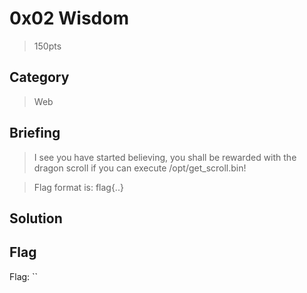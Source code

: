 # 0x02 Wisdom
> 150pts

## Category
> Web

## Briefing
> I see you have started believing, you shall be rewarded with the dragon scroll if you can execute /opt/get_scroll.bin!

> Flag format is: flag{..}

## Solution

## Flag
Flag: ``